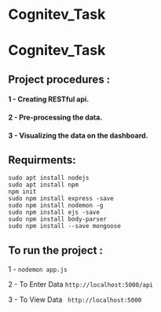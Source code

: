 # Cognitev_Task

# Cognitev_Task

## Project procedures :
#### 1 - Creating RESTful api.
#### 2 - Pre-processing the data.
#### 3 - Visualizing the data on the dashboard.

## Requirments:
``` sudo apt install nodejs ``` <br />
``` sudo apt install npm ``` <br />
``` npm init ``` <br />
``` sudo npm install express -save ``` <br />
``` sudo npm install nodemon -g ``` <br />
``` sudo npm install ejs -save ``` <br />
``` sudo npm install body-parser ``` <br />
``` sudo npm install --save mongoose ``` <br />

## To run the project :

1 - ``` nodemon app.js ```

2 - To Enter Data ``` http://localhost:5000/api ``` 

3 - To View Data ``` http://localhost:5000```
